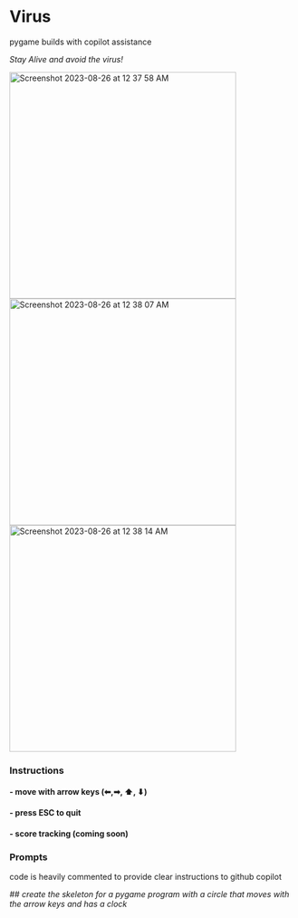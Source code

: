 # Virus
pygame builds with copilot assistance

*Stay Alive and avoid the virus!*


<img width="400" alt="Screenshot 2023-08-26 at 12 37 58 AM" src="https://github.com/jeighmz/Games/assets/48871068/4ee35ae1-2247-46c0-a486-aee5a027614e">
<img width="400" alt="Screenshot 2023-08-26 at 12 38 07 AM" src="https://github.com/jeighmz/Games/assets/48871068/76333ddb-904b-411c-9a39-c29a6ec0a5c1">
<img width="400" alt="Screenshot 2023-08-26 at 12 38 14 AM" src="https://github.com/jeighmz/Games/assets/48871068/8f37c340-37ca-49e9-a1f7-b7964c095c28">


### Instructions

####  - move with arrow keys (⬅,➡, ⬆, ⬇)
####  - press ESC to quit
####  - score tracking (coming soon)

### Prompts
code is heavily commented to provide clear instructions to github copilot

*## create the skeleton for a pygame program with a circle that moves with the arrow keys and has a clock*


